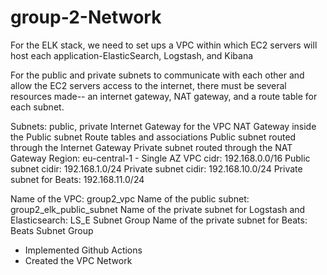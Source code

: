 # group-2-Network

For the ELK stack, we need to set ups a VPC within which EC2 servers will host each application-ElasticSearch, Logstash, and Kibana

For the public and private subnets to communicate with each other and allow the EC2 servers access to the internet, there must be several resources made-- an internet gateway, NAT gateway, and a route table for each subnet.

Subnets: public, private
Internet Gateway for the VPC
NAT Gateway inside the Public subnet
Route tables and associations
Public subnet routed through the Internet Gateway
Private subnet routed through the NAT Gateway
Region: eu-central-1 - Single AZ
VPC cidr: 192.168.0.0/16
Public subnet cidir: 192.168.1.0/24
Private subnet cidir: 192.168.10.0/24
Private subnet for Beats: 192.168.11.0/24

Name of the VPC: group2_vpc
Name of the public subnet: group2_elk_public_subnet
Name of the private subnet for Logstash and Elasticsearch: LS_E Subnet Group
Name of the private subnet for Beats: Beats Subnet Group


- Implemented Github Actions
- Created the VPC Network

